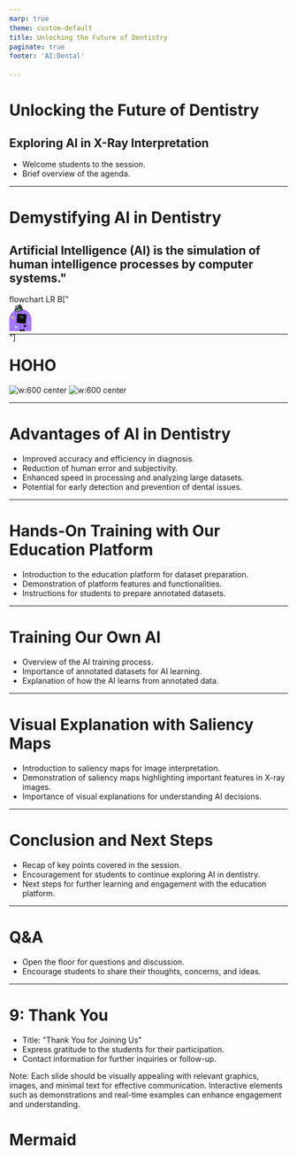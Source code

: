 ```yaml
---
marp: true
theme: custom-default
title: Unlocking the Future of Dentistry
paginate: true
footer: 'AI:Dental'

---
```

# Unlocking the Future of Dentistry 
## Exploring AI in X-Ray Interpretation
- Welcome students to the session.
- Brief overview of the agenda.


---

<!-- Understanding AI in Diagnostics -->
# Demystifying AI in Dentistry
## Artificial Intelligence (AI) is the simulation of human intelligence processes by computer systems."

<div class="mermaid">
flowchart LR
  B["<p style='width:40px;height:40px;margin:0px'/><img src='img/image-1.png'/>"]

</div>


---

# HOHO

![w:600 center](img/ai_0.png.png)
![w:600 center](img/ai_0.png.png)

---

# Advantages of AI in Dentistry
- Improved accuracy and efficiency in diagnosis.
- Reduction of human error and subjectivity.
- Enhanced speed in processing and analyzing large datasets.
- Potential for early detection and prevention of dental issues.

---

# Hands-On Training with Our Education Platform
- Introduction to the education platform for dataset preparation.
- Demonstration of platform features and functionalities.
- Instructions for students to prepare annotated datasets.

---

<!-- - Title: "Training Our AI: From Annotations to Classification" -->
# Training Our Own AI
- Overview of the AI training process.
- Importance of annotated datasets for AI learning.
- Explanation of how the AI learns from annotated data.

---

<!-- Decoding X-Rays: Visual Explanation with Saliency Maps -->
# Visual Explanation with Saliency Maps
- Introduction to saliency maps for image interpretation.
- Demonstration of saliency maps highlighting important features in X-ray images.
- Importance of visual explanations for understanding AI decisions.

---

# Conclusion and Next Steps
- Recap of key points covered in the session.
- Encouragement for students to continue exploring AI in dentistry.
- Next steps for further learning and engagement with the education platform.

---
<!-- - Title: "Engage, Inquire, Explore" -->

# Q&A
- Open the floor for questions and discussion.
- Encourage students to share their thoughts, concerns, and ideas.

---

# 9: Thank You
- Title: "Thank You for Joining Us"
- Express gratitude to the students for their participation.
- Contact information for further inquiries or follow-up.

Note: Each slide should be visually appealing with relevant graphics, images, and minimal text for effective communication. Interactive elements such as demonstrations and real-time examples can enhance engagement and understanding.

<!-- Needed for mermaid, can be anywhere in file except frontmatter -->


# Mermaid
<script type="module">
  import mermaid from 'https://cdn.jsdelivr.net/npm/mermaid@10/dist/mermaid.esm.min.mjs';
  const callback = function () {
    alert('A callback was triggered');
  };
  const config = {
    startOnLoad: true,
    flowchart: { useMaxWidth: true, htmlLabels: true, curve: 'cardinal' },
    securityLevel: 'loose',
  };
  mermaid.initialize({config});
</script>